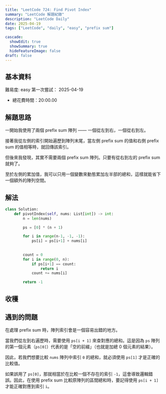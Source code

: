 ```yaml
---
title: "LeetCode 724: Find Pivot Index"
summary: "LeetCode 解題紀錄"
description: "LeetCode Daily"
date: 2025-04-19
tags: ["LeetCode", "daily", "easy", "prefix sum"]

cascade:
  showEdit: true
  showSummary: true
  hideFeatureImage: false
draft: false
---
```


## 基本資料

難易度: easy
第一次嘗試： 2025-04-19
- 總花費時間：20:00.00

## 解題思路

一開始我使用了兩個 prefix sum 陣列 —— 一個從左到右，一個從右到左。

接著我從左側的索引開始遍歷到陣列末尾，當左側 prefix sum 的值和右側 prefix sum 的值相等時，就回傳該索引。

但後來我發現，其實不需要兩個 prefix sum 陣列。只要有從右到左的 prefix sum 就夠了。

至於左側的累加值，我可以只用一個變數來動態累加左半部的總和，這樣就能省下一個額外的陣列空間。


## 解法

```python
class Solution:
    def pivotIndex(self, nums: List[int]) -> int:
        n = len(nums)

        ps = [0] * (n + 1)

        for i in range(n-1, -1, -1):
            ps[i] = ps[i+1] + nums[i]
        
        
        count = 0
        for i in range(0, n):
            if ps[i+1] == count:
                return i
            count += nums[i]

        return -1
```

## 收穫

## 遇到的問題
在處理 prefix sum 時，陣列索引會是一個容易出錯的地方。

當我們從左到右遍歷時，需要使用 `ps[i + 1]` 來查對應的總和。這是因為 `ps` 陣列的第一個元素（`ps[0]`）代表的是「空的前綴」（也就是加總 0 個元素的結果）。

因此，若我們想要比較 `nums` 陣列中索引 `0` 的總和，就必須使用 `ps[1]` 才是正確的比較值。

如果誤用了 `ps[0]`，那就相當於在比較一個不存在的索引 `-1`，這會導致邏輯錯誤。因此，在使用 prefix sum 比較原陣列的區間總和時，要記得使用 `ps[i + 1]` 才能正確對應到索引 `i`。

